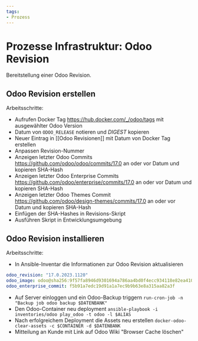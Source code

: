```yaml
---
tags:
- Prozess
---
```

# Prozesse Infrastruktur: Odoo Revision
Bereitstellung einer Odoo Revision.
## Odoo Revision erstellen

Arbeitsschritte:
* Aufrufen Docker Tag <https://hub.docker.com/_/odoo/tags> mit ausgewählter Odoo Version
* Datum von `ODOO_RELEASE` notieren und *DIGEST* kopieren
* Neuer Eintrag in [[Odoo Revisionen]] mit Datum von Docker Tag erstellen
* Anpassen Revision-Nummer
* Anzeigen letzter Odoo Commits <https://github.com/odoo/odoo/commits/17.0> an oder vor Datum und kopieren SHA-Hash
* Anzeigen letzter Odoo Enterprise Commits <https://github.com/odoo/enterprise/commits/17.0> an oder vor Datum und kopieren SHA-Hash
* Anzeigen letzter Odoo Themes Commit <https://github.com/odoo/design-themes/commits/17.0> an oder vor Datum und kopieren SHA-Hash
* Einfügen der SHA-Hashes in Revisions-Skript
* Ausführen Skript in Entwicklungsumgebung

## Odoo Revision installieren

Arbeitsschritte:
* In Ansible-Inventar die Informationen zur Odoo Revision aktualisieren

```yml
odoo_revision: "17.0.2023.1120"
odoo_image: odoo@sha256:9f57fa8946d9301694a786aa4bd0f4ecc934118e82ea410bd082348e1dc42d5e
odoo_enterprise_commit: f5b91a7edc19d91a1a7ec9b9b63e8a315aa82a3f
```

* Auf Server einloggen und ein Odoo-Backup triggern `run-cron-job -n "Backup job odoo backup $DATENBANK"`
* Den Odoo-Container neu deployment `ansible-playbook -i inventories/odoo play_odoo -t odoo -l $ALIAS`
* Nach erfolgreichem Deployment die Assets neu erstellen `docker-odoo-clear-assets -c $CONTAINER -d $DATENBANK`
* Mitteilung an Kunde mit Link auf Odoo Wiki "Browser Cache löschen"
